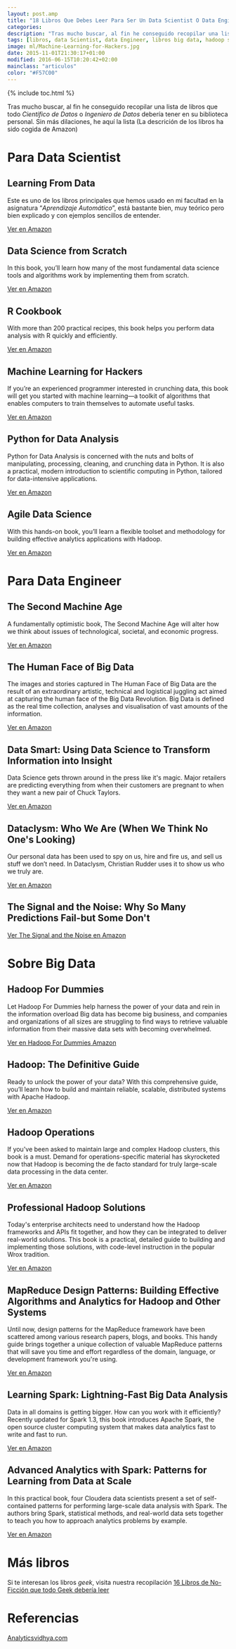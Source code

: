 ```yaml
---
layout: post.amp
title: "18 Libros Que Debes Leer Para Ser Un Data Scientist O Data Engineer"
categories:
description: "Tras mucho buscar, al fin he conseguido recopilar una lista de libros que todo Científico de Datos o Ingeniero de Datos debería tener en su biblioteca personal."
tags: [libros, data Scientist, data Engineer, libros big data, hadoop spark, curso apache spark, book hadoop, hadoop for dummies, libros sobre machine learning, libros sobre Aprendizaje automático]
image: ml/Machine-Learning-for-Hackers.jpg
date: 2015-11-01T21:30:17+01:00
modified: 2016-06-15T10:20:42+02:00
mainclass: "articulos"
color: "#F57C00"
---
```

{% include toc.html %}

Tras mucho buscar, al fin he conseguido recopilar una lista de libros que todo _Científico de Datos_ o _Ingeniero de Datos_ debería tener en su
biblioteca personal. Sin más dilaciones, he aquí la lista (La descrición de los libros ha sido cogida de Amazon)

<!--ad-->


# Para Data Scientist

<div class="row flex-grid">
<article class="box-item animate">
<h2>Learning From Data</h2>
<figure>
<amp-img on="tap:lightbox1" role="button" tabindex="0" layout="responsive" src="/assets/img/ml/Learning From-Data-by-Yaser.jpg" title="Learning From Data by Yaser S. Abu-Mostafa" alt="Learning From Data by Yaser S. Abu-Mostafa" width="321px" height="499px" />
</figure>
<p>Este es uno de los libros principales que hemos usado en mi facultad en la asignatura “<em>Aprendizaje Automático</em>”, está bastante bien, muy teórico pero bien explicado y con ejemplos sencillos de entender.</p>
<div class="tags">
<a href="http://www.amazon.es/gp/product/B00YDJC98K/ref=as_li_ss_tl?ie=UTF8&camp=3626&creative=24822&creativeASIN=B00YDJC98K&linkCode=as2&tag=mlds-21" target="_blank">Ver en Amazon</a>
</div></article>

<article class="box-item animate">
<h2>Data Science from Scratch</h2>
<figure>
<a href="/assets/img/ml/Data Science from Scratch: First Principles with Python.jpg"><amp-img on="tap:lightbox1" role="button" tabindex="0" layout="responsive" src="/assets/img/ml/Data Science from Scratch: First Principles with Python.jpg" title="{{ page.title }}" alt="{{ page.title }}" width="381px" height="499px" /></a>
</figure>
<p>In this book, you’ll learn how many of the most fundamental data science tools and algorithms work by implementing them from scratch.</p>
<div class="tags">
<a href="http://www.amazon.es/gp/product/149190142X/ref=as_li_ss_tl?ie=UTF8&camp=3626&creative=24822&creativeASIN=149190142X&linkCode=as2&tag=mlds-21" target="_blank">Ver en Amazon</a>
</div></article>

<article class="box-item animate">
<h2>R Cookbook</h2>
<figure>
<amp-img on="tap:lightbox1" role="button" tabindex="0" layout="responsive" src="/assets/img/ml/R-Cookbook-(O'Reilly-Cookbooks).jpg" title="R Cookbook (O'Reilly Cookbooks)" alt="R Cookbook (O'Reilly Cookbooks)" width="346px" height="346px" />
</figure>
<p>With more than 200 practical recipes, this book helps you perform data analysis with R quickly and efficiently.</p>
<div class="tags">
<a href="http://www.amazon.es/gp/product/B004VB3UYW/ref=as_li_ss_tl?ie=UTF8&camp=3626&creative=24822&creativeASIN=B004VB3UYW&linkCode=as2&tag=mlds-21" target="_blank">Ver en Amazon</a>
</div></article>

<article class="box-item animate">
<h2>Machine Learning for Hackers</h2>
<figure>
<amp-img on="tap:lightbox1" role="button" tabindex="0" layout="responsive" src="/assets/img/ml/Machine-Learning-for-Hackers.jpg" title="Machine Learning for Hackers" alt="Machine Learning for Hackers" width="346px" height="346px" />
</figure>
<p>If you’re an experienced programmer interested in crunching data, this book will get you started with machine learning—a toolkit of algorithms that enables computers to train themselves to automate useful tasks.</p>
<div class="tags">
<a href="http://www.amazon.es/gp/product/B007A0BNP4/ref=as_li_ss_tl?ie=UTF8&camp=3626&creative=24822&creativeASIN=B007A0BNP4&linkCode=as2&tag=mlds-21" target="_blank">Ver en Amazon</a>
</div></article>

<article class="box-item animate">
<h2>Python for Data Analysis</h2>
<figure>
<amp-img on="tap:lightbox1" role="button" tabindex="0" layout="responsive" src="/assets/img/ml/Python-for-Data-Analysis.jpg" title="Python for Data Analysis" alt="Python for Data Analysis" width="346px" height="346px" />
</figure>
<p>Python for Data Analysis is concerned with the nuts and bolts of manipulating, processing, cleaning, and crunching data in Python. It is also a practical, modern introduction to scientific computing in Python, tailored for data-intensive applications.</p>
<div class="tags">
<a href="http://www.amazon.es/gp/product/B009NLMB8Q/ref=as_li_ss_tl?ie=UTF8&camp=3626&creative=24822&creativeASIN=B009NLMB8Q&linkCode=as2&tag=mlds-21" target="_blank">Ver en Amazon</a>
</div></article>

<article class="box-item animate">
<h2>Agile Data Science</h2>
<figure>
<amp-img on="tap:lightbox1" role="button" tabindex="0" layout="responsive" src="/assets/img/ml/Agile-Data-Science.jpg" title="Agile Data Science" alt="Agile Data Science" width="346px" height="346px" />
</figure>
<p>With this hands-on book, you’ll learn a flexible toolset and methodology for building effective analytics applications with Hadoop.</p>
<div class="tags">
<a href="http://www.amazon.es/gp/product/B00H85R904/ref=as_li_ss_tl?ie=UTF8&camp=3626&creative=24822&creativeASIN=B00H85R904&linkCode=as2&tag=mlds-21" target="_blank">Ver en Amazon</a>
</div></article>

</div>

# Para Data Engineer

<div class="row flex-grid">
<article class="box-item animate">
<h2>The Second Machine Age</h2>
<figure>
<amp-img on="tap:lightbox1" role="button" tabindex="0" layout="responsive" src="/assets/img/ml/The-Second-Machine-Age.jpg" title="The Second Machine Age" alt="The Second Machine Age" width="346px" height="346px" />
</figure>
<p>A fundamentally optimistic book, The Second Machine Age will alter how we think about issues of technological, societal, and economic progress.</p>
<div class="tags">
<a href="http://www.amazon.es/gp/product/B00D97HPQI/ref=as_li_ss_tl?ie=UTF8&camp=3626&creative=24822&creativeASIN=B00D97HPQI&linkCode=as2&tag=mlds-21" target="_blank">Ver en Amazon</a>
</div></article>

<article class="box-item animate">
<h2>The Human Face of Big Data</h2>
<figure>
<amp-img on="tap:lightbox1" role="button" tabindex="0" layout="responsive" src="/assets/img/ml/The Human Face of Big Data.jpg" title="The Human Face of Big Data" alt="The Human Face of Big Data" width="391px" height="499px" />
</figure>
<p>The images and stories captured in The Human Face of Big Data are the result of an extraordinary artistic, technical and logistical juggling act aimed at capturing the human face of the Big Data Revolution. Big Data is defined as the real time collection, analyses and visualisation of vast amounts of the information.</p>
<div class="tags">
<a href="http://www.amazon.es/gp/product/1454908270/ref=as_li_ss_tl?ie=UTF8&camp=3626&creative=24822&creativeASIN=1454908270&linkCode=as2&tag=mlds-21" target="_blank">Ver en Amazon</a>
</div></article>

<article class="box-item animate">
<h2>Data Smart: Using Data Science to Transform Information into Insight</h2>
<figure>
<amp-img on="tap:lightbox1" role="button" tabindex="0" layout="responsive" src="/assets/img/ml/Data Smart: Using Data Science to Transform Information into Insight.jpg" title="Data Smart: Using Data Science to Transform Information into Insight" alt="Data Smart: Using Data Science to Transform Information into Insight" width="346px" height="346px" />
</figure>
<p>Data Science gets thrown around in the press like it's magic. Major retailers are predicting everything from when their customers are pregnant to when they want a new pair of Chuck Taylors.</p>
<div class="tags">
<a href="http://www.amazon.es/gp/product/B00F0WRXI0/ref=as_li_ss_tl?ie=UTF8&camp=3626&creative=24822&creativeASIN=B00F0WRXI0&linkCode=as2&tag=mlds-21" target="_blank">Ver en Amazon</a>
</div></article>

<article class="box-item animate">
<h2>Dataclysm: Who We Are (When We Think No One's Looking)</h2>
<figure>
<amp-img on="tap:lightbox1" role="button" tabindex="0" layout="responsive" src="/assets/img/ml/Dataclysm: Who We Are (When We Think No One's Looking).jpg" title="Dataclysm: Who We Are (When We Think No One's Looking)" alt="Dataclysm: Who We Are (When We Think No One's Looking)" width="329px" height="499px" />
</figure>
<p>Our personal data has been used to spy on us, hire and fire us, and sell us stuff we don’t need. In Dataclysm, Christian Rudder uses it to show us who we truly are.</p>
<div class="tags">
<a href="http://www.amazon.es/gp/product/080418660X/ref=as_li_ss_tl?ie=UTF8&camp=3626&creative=24822&creativeASIN=080418660X&linkCode=as2&tag=mlds-21" target="_blank">Ver en Amazon</a>
</div></article>

<article class="box-item animate">
<h2>The Signal and the Noise: Why So Many Predictions Fail-but Some Don't</h2>
<figure>
<amp-img on="tap:lightbox1" role="button" tabindex="0" layout="responsive" src="/assets/img/ml/The Signal and the Noise: Why So Many Predictions Fail-but Some Don't.jpg" title="The Signal and the Noise: Why So Many Predictions Fail-but Some Don't" alt="The Signal and the Noise: Why So Many Predictions Fail-but Some Don't" width="331px" height="499px" />
</figure>
<div class="tags">
<a href="http://www.amazon.es/gp/product/159420411X/ref=as_li_ss_tl?ie=UTF8&camp=3626&creative=24822&creativeASIN=159420411X&linkCode=as2&tag=mlds-21" target="_blank">Ver The Signal and the Noise en Amazon</a>
</div></article>

</div>

# Sobre Big Data

<div class="row flex-grid">
<article class="box-item animate">
<h2>Hadoop For Dummies</h2>
<figure>
<amp-img on="tap:lightbox1" role="button" tabindex="0" layout="responsive" src="/assets/img/ml/Hadoop For Dummies.jpg" title="Hadoop For Dummies" alt="Hadoop For Dummies" width="397px" height="499px" />
</figure>
<p>Let Hadoop For Dummies help harness the power of your data and rein in the information overload Big data has become big business, and companies and organizations of all sizes are struggling to find ways to retrieve valuable information from their massive data sets with becoming overwhelmed.</p>
<div class="tags">
<a href="http://www.amazon.es/gp/product/1118607554/ref=as_li_ss_tl?ie=UTF8&camp=3626&creative=24822&creativeASIN=1118607554&linkCode=as2&tag=mlds-21" target="_blank">Ver en Hadoop For Dummies Amazon</a>
</div></article>

<article class="box-item animate">
<h2>Hadoop: The Definitive Guide</h2>
<figure>
<amp-img on="tap:lightbox1" role="button" tabindex="0" layout="responsive" src="/assets/img/ml/Hadoop: The Definitive Guide.jpg" title="Hadoop: The Definitive Guide" alt="Hadoop: The Definitive Guide" width="381px" height="499px" />
</figure>
<p>Ready to unlock the power of your data? With this comprehensive guide, you’ll learn how to build and maintain reliable, scalable, distributed systems with Apache Hadoop.</p>
<div class="tags">
<a href="http://www.amazon.es/gp/product/1449311520/ref=as_li_ss_tl?ie=UTF8&camp=3626&creative=24822&creativeASIN=1449311520&linkCode=as2&tag=mlds-21" target="_blank">Ver en Amazon</a>
</div></article>

<article class="box-item animate">
<h2>Hadoop Operations</h2>
<figure>
<amp-img on="tap:lightbox1" role="button" tabindex="0" layout="responsive" src="/assets/img/ml/Hadoop Operations.jpg" title="Hadoop Operations" alt="Hadoop Operations" width="384px" height="499px" />
</figure>
<p>If you've been asked to maintain large and complex Hadoop clusters, this book is a must. Demand for operations-specific material has skyrocketed now that Hadoop is becoming the de facto standard for truly large-scale data processing in the data center.</p>
<div class="tags">
<a href="http://www.amazon.es/gp/product/1449327052/ref=as_li_ss_tl?ie=UTF8&camp=3626&creative=24822&creativeASIN=1449327052&linkCode=as2&tag=mlds-21" target="_blank">Ver en Amazon</a>
</div></article>

<article class="box-item animate">
<h2>Professional Hadoop Solutions</h2>
<figure>
<amp-img on="tap:lightbox1" role="button" tabindex="0" layout="responsive" src="/assets/img/ml/Professional Hadoop Solutions.jpg" title="Professional Hadoop Solutions" alt="Professional Hadoop Solutions" width="346px" height="346px" />
</figure>
<p>Today's enterprise architects need to understand how the Hadoop frameworks and APIs fit together, and how they can be integrated to deliver real-world solutions. This book is a practical, detailed guide to building and implementing those solutions, with code-level instruction in the popular Wrox tradition.</p>
<div class="tags">
<a href="http://www.amazon.es/gp/product/B00F8IAGEO/ref=as_li_ss_tl?ie=UTF8&camp=3626&creative=24822&creativeASIN=B00F8IAGEO&linkCode=as2&tag=mlds-21" target="_blank">Ver en Amazon</a>
</div></article>

<article class="box-item animate">
<h2>MapReduce Design Patterns: Building Effective Algorithms and Analytics for Hadoop and Other Systems</h2>
<figure>
<amp-img on="tap:lightbox1" role="button" tabindex="0" layout="responsive" src="/assets/img/ml/MapReduce Design Patterns: Building Effective Algorithms and Analytics for Hadoop and Other Systems.jpg" title="MapReduce Design Patterns: Building Effective Algorithms and Analytics for Hadoop and Other Systems" alt="MapReduce Design Patterns: Building Effective Algorithms and Analytics for Hadoop and Other Systems" width="381px" height="499px" />
</figure>
<p>Until now, design patterns for the MapReduce framework have been scattered among various research papers, blogs, and books. This handy guide brings together a unique collection of valuable MapReduce patterns that will save you time and effort regardless of the domain, language, or development framework you're using.</p>
<div class="tags">
<a href="http://www.amazon.es/gp/product/1449327176/ref=as_li_ss_tl?ie=UTF8&camp=3626&creative=24822&creativeASIN=1449327176&linkCode=as2&tag=mlds-21" target="_blank">Ver en Amazon</a>
</div></article>

<article class="box-item animate">
<h2>Learning Spark: Lightning-Fast Big Data Analysis</h2>
<figure>
<amp-img on="tap:lightbox1" role="button" tabindex="0" layout="responsive" src="/assets/img/ml/Learning Spark: Lightning-Fast Big Data Analysis.jpg" title="Learning Spark: Lightning-Fast Big Data Analysis" alt="Learning Spark: Lightning-Fast Big Data Analysis" width="346px" height="346px" />
</figure>
<p>Data in all domains is getting bigger. How can you work with it efficiently? Recently updated for Spark 1.3, this book introduces Apache Spark, the open source cluster computing system that makes data analytics fast to write and fast to run.</p>
<div class="tags">
<a href="http://www.amazon.es/gp/product/B00SW0TY8O/ref=as_li_ss_tl?ie=UTF8&camp=3626&creative=24822&creativeASIN=B00SW0TY8O&linkCode=as2&tag=mlds-21" target="_blank">Ver en Amazon</a>
</div></article>

<article class="box-item animate">
<h2>Advanced Analytics with Spark: Patterns for Learning from Data at Scale</h2>
<figure>
<amp-img on="tap:lightbox1" role="button" tabindex="0" layout="responsive" src="/assets/img/ml/Advanced Analytics with Spark: Patterns for Learning from Data at Scale.jpg" title="Advanced Analytics with Spark: Patterns for Learning from Data at Scale" alt="Advanced Analytics with Spark: Patterns for Learning from Data at Scale" width="381px" height="499px" />
</figure>
<p>In this practical book, four Cloudera data scientists present a set of self-contained patterns for performing large-scale data analysis with Spark. The authors bring Spark, statistical methods, and real-world data sets together to teach you how to approach analytics problems by example.</p>
<div class="tags">
<a href="http://www.amazon.es/gp/product/1491912766/ref=as_li_ss_tl?ie=UTF8&camp=3626&creative=24822&creativeASIN=1491912766&linkCode=as2&tag=mlds-21" target="_blank">Ver en Amazon</a>
</div></article>

</div>

# Más libros

Si te interesan los libros _geek_, visita nuestra recopilación [16 Libros de No-Ficción que todo Geek debería leer](https://elbauldelprogramador.com/5-libros-de-no-ficcion-que-todo-geek-deberia-leer/)

# Referencias

[Analyticsvidhya.com](http://www.analyticsvidhya.com)
